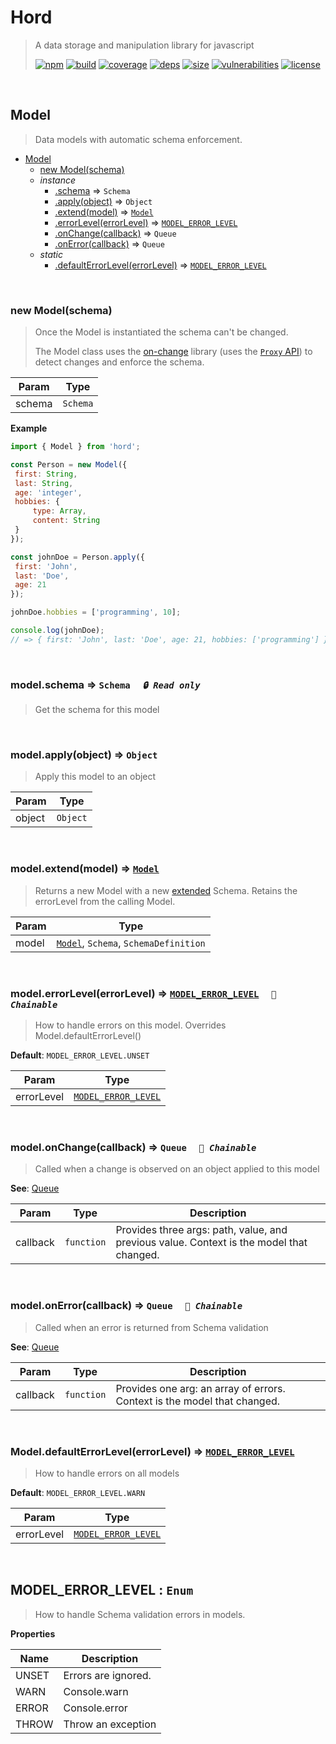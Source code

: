 # Hord

> A data storage and manipulation library for javascript
>
> [![npm][npm]][npm-url]
[![build][build]][build-url]
[![coverage][coverage]][coverage-url]
[![deps][deps]][deps-url]
[![size][size]][size-url]
[![vulnerabilities][vulnerabilities]][vulnerabilities-url]
[![license][license]][license-url]


<br><a name="Model"></a>

## Model
> Data models with automatic schema enforcement.


* [Model](#Model)
    * [new Model(schema)](#new_Model_new)
    * _instance_
        * [.schema](#Model+schema) ⇒ <code>Schema</code>
        * [.apply(object)](#Model+apply) ⇒ <code>Object</code>
        * [.extend(model)](#Model+extend) ⇒ [<code>Model</code>](#Model)
        * [.errorLevel(errorLevel)](#Model+errorLevel) ⇒ [<code>MODEL\_ERROR\_LEVEL</code>](#MODEL_ERROR_LEVEL)
        * [.onChange(callback)](#Model+onChange) ⇒ <code>Queue</code>
        * [.onError(callback)](#Model+onError) ⇒ <code>Queue</code>
    * _static_
        * [.defaultErrorLevel(errorLevel)](#Model.defaultErrorLevel) ⇒ [<code>MODEL\_ERROR\_LEVEL</code>](#MODEL_ERROR_LEVEL)


<br><a name="new_Model_new"></a>

### new Model(schema)
> Once the Model is instantiated the schema can't be changed.> > The Model class uses the [on-change](https://github.com/sindresorhus/on-change) library (uses the [`Proxy` API](https://developer.mozilla.org/en-US/docs/Web/JavaScript/Reference/Global_Objects/Proxy)) to detect changes and enforce the schema.


| Param | Type |
| --- | --- |
| schema | <code>Schema</code> | 

**Example**  
``` javascriptimport { Model } from 'hord';const Person = new Model({ first: String, last: String, age: 'integer', hobbies: {     type: Array,     content: String }});const johnDoe = Person.apply({ first: 'John', last: 'Doe', age: 21});johnDoe.hobbies = ['programming', 10];console.log(johnDoe);// => { first: 'John', last: 'Doe', age: 21, hobbies: ['programming'] }```

<br><a name="Model+schema"></a>

### model.schema ⇒ <code>Schema</code>&nbsp;&nbsp;&nbsp;&nbsp;&nbsp;_`🔒 Read only`_

> Get the schema for this model


<br><a name="Model+apply"></a>

### model.apply(object) ⇒ <code>Object</code>
> Apply this model to an object


| Param | Type |
| --- | --- |
| object | <code>Object</code> | 


<br><a name="Model+extend"></a>

### model.extend(model) ⇒ [<code>Model</code>](#Model)
> Returns a new Model with a new [extended](docs/Schema.md#Schema+extend) Schema. Retains the errorLevel from the calling Model.


| Param | Type |
| --- | --- |
| model | [<code>Model</code>](#Model), <code>Schema</code>, <code>SchemaDefinition</code> | 


<br><a name="Model+errorLevel"></a>

### model.errorLevel(errorLevel) ⇒ [<code>MODEL\_ERROR\_LEVEL</code>](#MODEL_ERROR_LEVEL)&nbsp;&nbsp;&nbsp;&nbsp;&nbsp;_`🔗 Chainable`_

> How to handle errors on this model. Overrides Model.defaultErrorLevel()

**Default**: <code>MODEL_ERROR_LEVEL.UNSET</code>  

| Param | Type |
| --- | --- |
| errorLevel | [<code>MODEL\_ERROR\_LEVEL</code>](#MODEL_ERROR_LEVEL) | 


<br><a name="Model+onChange"></a>

### model.onChange(callback) ⇒ <code>Queue</code>&nbsp;&nbsp;&nbsp;&nbsp;&nbsp;_`🔗 Chainable`_

> Called when a change is observed on an object applied to this model

**See**: [Queue](https://github.com/DarrenPaulWright/type-enforcer/blob/HEAD/docs/Queue.md)  

| Param | Type | Description |
| --- | --- | --- |
| callback | <code>function</code> | Provides three args: path, value, and previous value. Context is the model that changed. |


<br><a name="Model+onError"></a>

### model.onError(callback) ⇒ <code>Queue</code>&nbsp;&nbsp;&nbsp;&nbsp;&nbsp;_`🔗 Chainable`_

> Called when an error is returned from Schema validation

**See**: [Queue](https://github.com/DarrenPaulWright/type-enforcer/blob/HEAD/docs/Queue.md)  

| Param | Type | Description |
| --- | --- | --- |
| callback | <code>function</code> | Provides one arg: an array of errors. Context is the model that changed. |


<br><a name="Model.defaultErrorLevel"></a>

### Model.defaultErrorLevel(errorLevel) ⇒ [<code>MODEL\_ERROR\_LEVEL</code>](#MODEL_ERROR_LEVEL)
> How to handle errors on all models

**Default**: <code>MODEL_ERROR_LEVEL.WARN</code>  

| Param | Type |
| --- | --- |
| errorLevel | [<code>MODEL\_ERROR\_LEVEL</code>](#MODEL_ERROR_LEVEL) | 


<br><a name="MODEL_ERROR_LEVEL"></a>

## MODEL\_ERROR\_LEVEL : <code>Enum</code>
> How to handle Schema validation errors in models.

**Properties**

| Name | Description |
| --- | --- |
| UNSET | Errors are ignored. |
| WARN | Console.warn |
| ERROR | Console.error |
| THROW | Throw an exception |


[npm]: https://img.shields.io/npm/v/hord.svg
[npm-url]: https://npmjs.com/package/hord
[build]: https://travis-ci.org/DarrenPaulWright/hord.svg?branch&#x3D;master
[build-url]: https://travis-ci.org/DarrenPaulWright/hord
[coverage]: https://coveralls.io/repos/github/DarrenPaulWright/hord/badge.svg?branch&#x3D;master
[coverage-url]: https://coveralls.io/github/DarrenPaulWright/hord?branch&#x3D;master
[deps]: https://david-dm.org/darrenpaulwright/hord.svg
[deps-url]: https://david-dm.org/darrenpaulwright/hord
[size]: https://packagephobia.now.sh/badge?p&#x3D;hord
[size-url]: https://packagephobia.now.sh/result?p&#x3D;hord
[vulnerabilities]: https://snyk.io/test/github/DarrenPaulWright/hord/badge.svg?targetFile&#x3D;package.json
[vulnerabilities-url]: https://snyk.io/test/github/DarrenPaulWright/hord?targetFile&#x3D;package.json
[license]: https://img.shields.io/github/license/DarrenPaulWright/hord.svg
[license-url]: https://npmjs.com/package/hord/LICENSE.md
